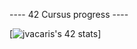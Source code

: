 ----   42 Cursus progress   ----

[![jvacaris's 42 stats](https://badge42.herokuapp.com/api/stats/jvacaris?privacyEmail=true)]
